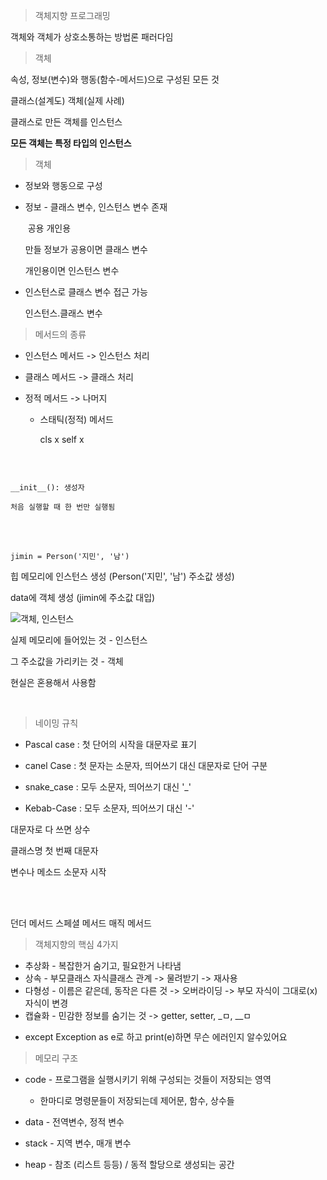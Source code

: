 > 객체지향 프로그래밍

객체와 객체가 상호소통하는 방법론 패러다임



> 객체

속성, 정보(변수)와 행동(함수-메서드)으로 구성된 모든 것

클래스(설계도)			객체(실제 사례)

클래스로 만든 객체를 인스턴스

**모든 객체는 특정 타입의 인스턴스**



> 객체

* 정보와 행동으로 구성

* 정보 - 클래스 변수, 인스턴스 변수 존재

  ​			  	공용			개인용

	만들 정보가 공용이면 클래스 변수

	개인용이면 인스턴스 변수
	
* 인스턴스로 클래스 변수 접근 가능

  인스턴스.클래스 변수



>  메서드의 종류

* 인스턴스 메서드 -> 인스턴스 처리

* 클래스 메서드 -> 클래스 처리

* 정적 메서드 -> 나머지

  * 스태틱(정적) 메서드

    cls x self x

<br>

```

__init__(): 생성자

처음 실행할 때 한 번만 실행됨

```

<br>

<br>

```
jimin = Person('지민', '남')
```

힙 메모리에 인스턴스 생성 (Person('지민', '남')   주소값 생성)

data에 객체 생성 (jimin에  주소값 대입)

![객체, 인스턴스](C:\Users\sjk10\OneDrive\사진\스크린샷\2022-07-27.png)

실제 메모리에 들어있는 것 - 인스턴스

그 주소값을 가리키는 것 - 객체

현실은 혼용해서 사용함

<br>

> 네이밍 규칙

* Pascal case : 첫 단어의 시작을 대문자로 표기

* canel Case : 첫 문자는 소문자, 띄어쓰기 대신 대문자로 단어 구분

* snake_case : 모두 소문자, 띄어쓰기 대신 '_'

* Kebab-Case : 모두 소문자, 띄어쓰기 대신 '-'

  

대문자로 다 쓰면 상수

클래스명 첫 번째 대문자

변수나 메소드 소문자 시작

<br>

<br>



던더 메서드 스페셜 메서드 매직 메서드



> 객체지향의 핵심 4가지

* 추상화 - 복잡한거 숨기고, 필요한거 나타냄
* 상속 - 부모클래스 자식클래스 관계 -> 물려받기 -> 재사용
* 다형성 - 이름은 같은데, 동작은 다른 것 -> 오버라이딩 -> 부모 자식이 그대로(x) 자식이 변경
* 캡슐화 - 민감한 정보를 숨기는 것 -> getter, setter, _ㅁ, __ㅁ



> 

* except Exception as e로 하고 print(e)하면 무슨 에러인지 알수있어요



> 메모리 구조

* code - 프로그램을 실행시키기 위해 구성되는 것들이 저장되는 영역
  * 한마디로 명령문들이 저장되는데 제어문, 함수, 상수들

* data - 전역변수, 정적 변수
* stack - 지역 변수, 매개 변수

* heap - 참조 (리스트 등등) / 동적 할당으로 생성되는 공간









